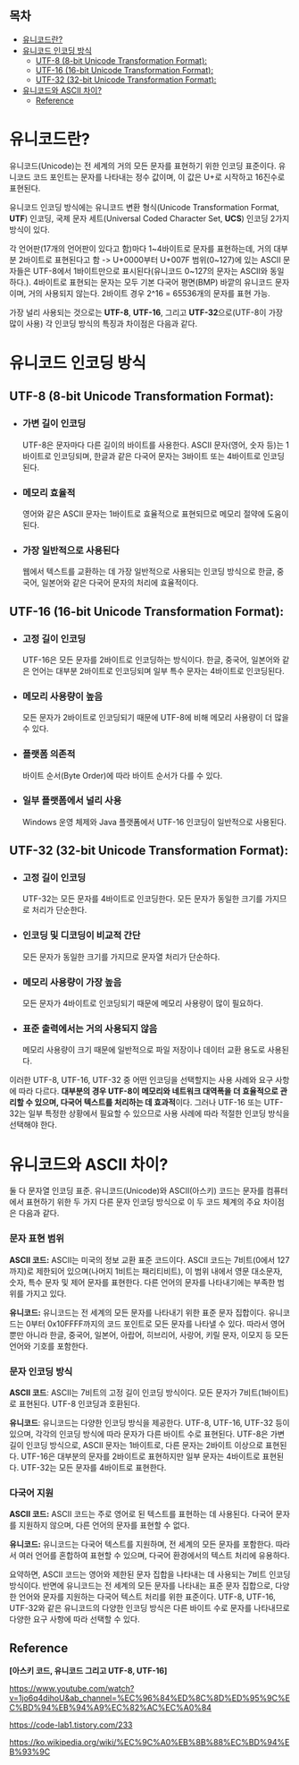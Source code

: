 <h2>목차</h2>

- [유니코드란?](#유니코드란)
- [유니코드 인코딩 방식](#유니코드-인코딩-방식)
  - [UTF-8 (8-bit Unicode Transformation Format):](#utf-8-8-bit-unicode-transformation-format)
  - [UTF-16 (16-bit Unicode Transformation Format):](#utf-16-16-bit-unicode-transformation-format)
  - [UTF-32 (32-bit Unicode Transformation Format):](#utf-32-32-bit-unicode-transformation-format)
- [유니코드와 ASCII 차이?](#유니코드와-ascii-차이)
  - [Reference](#reference)
  
# 유니코드란?

유니코드(Unicode)는 전 세계의 거의 모든 문자를 표현하기 위한 인코딩 표준이다. 유니코드 코드 포인트는 문자를 나타내는 정수 값이며, 이 값은 U+로 시작하고 16진수로 표현된다.

유니코드 인코딩 방식에는 유니코드 변환 형식(Unicode Transformation Format, **UTF**) 인코딩, 국제 문자 세트(Universal Coded Character Set, **UCS**) 인코딩 2가지 방식이 있다.

각 언어판(17개의 언어판이 있다고 함)마다 1~4바이트로 문자를 표현하는데, 거의 대부분 2바이트로 표현된다고 함 -> U+0000부터 U+007F 범위(0~127)에 있는 ASCII 문자들은 UTF-8에서 1바이트만으로 표시된다(유니코드 0~127의 문자는 ASCII와 동일하다.). 4바이트로 표현되는 문자는 모두 기본 다국어 평면(BMP) 바깥의 유니코드 문자이며, 거의 사용되지 않는다. 2바이트 경우 2^16 = 65536개의 문자를 표현 가능.

가장 널리 사용되는 것으로는 **UTF-8**, **UTF-16**, 그리고 **UTF-32**으로(UTF-8이 가장 많이 사용) 각 인코딩 방식의 특징과 차이점은 다음과 같다.

# 유니코드 인코딩 방식

## UTF-8 (8-bit Unicode Transformation Format):

- <h3>가변 길이 인코딩</h3> UTF-8은 문자마다 다른 길이의 바이트를 사용한다. ASCII 문자(영어, 숫자 등)는 1바이트로 인코딩되며, 한글과 같은 다국어 문자는 3바이트 또는 4바이트로 인코딩된다.

- <h3>메모리 효율적</h3> 영어와 같은 ASCII 문자는 1바이트로 효율적으로 표현되므로 메모리 절약에 도움이 된다.
  
- <h3>가장 일반적으로 사용된다</h3> 웹에서 텍스트를 교환하는 데 가장 일반적으로 사용되는 인코딩 방식으로 한글, 중국어, 일본어와 같은 다국어 문자의 처리에 효율적이다.

## UTF-16 (16-bit Unicode Transformation Format):

- <h3>고정 길이 인코딩</h3> UTF-16은 모든 문자를 2바이트로 인코딩하는 방식이다. 한글, 중국어, 일본어와 같은 언어는 대부분 2바이트로 인코딩되며 일부 특수 문자는 4바이트로 인코딩된다.
  
- <h3>메모리 사용량이 높음</h3> 모든 문자가 2바이트로 인코딩되기 때문에 UTF-8에 비해 메모리 사용량이 더 많을 수 있다.
  
- <h3>플랫폼 의존적</h3> 바이트 순서(Byte Order)에 따라 바이트 순서가 다를 수 있다.
  
- <h3>일부 플랫폼에서 널리 사용</h3> Windows 운영 체제와 Java 플랫폼에서 UTF-16 인코딩이 일반적으로 사용된다.

## UTF-32 (32-bit Unicode Transformation Format):

- <h3>고정 길이 인코딩</h3> UTF-32는 모든 문자를 4바이트로 인코딩한다. 모든 문자가 동일한 크기를 가지므로 처리가 단순한다.
  
- <h3>인코딩 및 디코딩이 비교적 간단</h3> 모든 문자가 동일한 크기를 가지므로 문자열 처리가 단순하다.

- <h3>메모리 사용량이 가장 높음</h3> 모든 문자가 4바이트로 인코딩되기 때문에 메모리 사용량이 많이 필요하다.

- <h3>표준 출력에서는 거의 사용되지 않음</h3> 메모리 사용량이 크기 때문에 일반적으로 파일 저장이나 데이터 교환 용도로 사용된다.

이러한 UTF-8, UTF-16, UTF-32 중 어떤 인코딩을 선택할지는 사용 사례와 요구 사항에 따라 다르다. **대부분의 경우 UTF-8이 메모리와 네트워크 대역폭을 더 효율적으로 관리할 수 있으며, 다국어 텍스트를 처리하는 데 효과적**이다. 그러나 UTF-16 또는 UTF-32는 일부 특정한 상황에서 필요할 수 있으므로 사용 사례에 따라 적절한 인코딩 방식을 선택해야 한다.

# 유니코드와 ASCII 차이?

둘 다 문자열 인코딩 표준. 유니코드(Unicode)와 ASCII(아스키) 코드는 문자를 컴퓨터에서 표현하기 위한 두 가지 다른 문자 인코딩 방식으로 이 두 코드 체계의 주요 차이점은 다음과 같다.

<h3>문자 표현 범위</h3>

**ASCII 코드:** ASCII는 미국의 정보 교환 표준 코드이다. ASCII 코드는 7비트(0에서 127까지)로 제한되어 있으며(나머지 1비트는 패리티비트), 이 범위 내에서 영문 대소문자, 숫자, 특수 문자 및 제어 문자를 표현한다. 다른 언어의 문자를 나타내기에는 부족한 범위를 가지고 있다.

**유니코드:** 유니코드는 전 세계의 모든 문자를 나타내기 위한 표준 문자 집합이다. 유니코드는 0부터 0x10FFFF까지의 코드 포인트로 모든 문자를 나타낼 수 있다. 따라서 영어뿐만 아니라 한글, 중국어, 일본어, 아랍어, 히브리어, 사랑어, 키릴 문자, 이모지 등 모든 언어와 기호를 포함한다.

<h3>문자 인코딩 방식</h3>

**ASCII 코드**: ASCII는 7비트의 고정 길이 인코딩 방식이다. 모든 문자가 7비트(1바이트)로 표현된다. UTF-8 인코딩과 호환된다.

**유니코드**: 유니코드는 다양한 인코딩 방식을 제공한다. UTF-8, UTF-16, UTF-32 등이 있으며, 각각의 인코딩 방식에 따라 문자가 다른 바이트 수로 표현된다. UTF-8은 가변 길이 인코딩 방식으로, ASCII 문자는 1바이트로, 다른 문자는 2바이트 이상으로 표현된다. UTF-16은 대부분의 문자를 2바이트로 표현하지만 일부 문자는 4바이트로 표현된다. UTF-32는 모든 문자를 4바이트로 표현한다.

<h3>다국어 지원</h3>

**ASCII 코드:** ASCII 코드는 주로 영어로 된 텍스트를 표현하는 데 사용된다. 다국어 문자를 지원하지 않으며, 다른 언어의 문자를 표현할 수 없다.

**유니코드:** 유니코드는 다국어 텍스트를 지원하며, 전 세계의 모든 문자를 포함한다. 따라서 여러 언어를 혼합하여 표현할 수 있으며, 다국어 환경에서의 텍스트 처리에 유용하다.

요약하면, ASCII 코드는 영어와 제한된 문자 집합을 나타내는 데 사용되는 7비트 인코딩 방식이다. 반면에 유니코드는 전 세계의 모든 문자를 나타내는 표준 문자 집합으로, 다양한 언어와 문자를 지원하는 다국어 텍스트 처리를 위한 표준이다. UTF-8, UTF-16, UTF-32와 같은 유니코드의 다양한 인코딩 방식은 다른 바이트 수로 문자를 나타내므로 다양한 요구 사항에 따라 선택할 수 있다.

## Reference

**[아스키 코드, 유니코드 그리고 UTF-8, UTF-16]**

https://www.youtube.com/watch?v=1jo6q4dihoU&ab_channel=%EC%96%84%ED%8C%8D%ED%95%9C%EC%BD%94%EB%94%A9%EC%82%AC%EC%A0%84

https://code-lab1.tistory.com/233

https://ko.wikipedia.org/wiki/%EC%9C%A0%EB%8B%88%EC%BD%94%EB%93%9C
